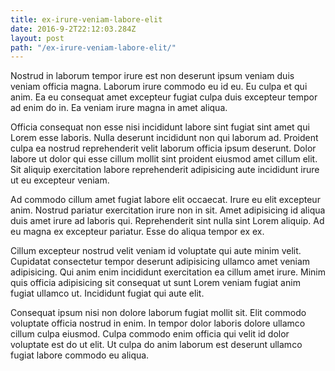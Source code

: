 ```yaml
---
title: ex-irure-veniam-labore-elit
date: 2016-9-2T22:12:03.284Z
layout: post
path: "/ex-irure-veniam-labore-elit/"
---
```


Nostrud in laborum tempor irure est non deserunt ipsum veniam duis veniam officia magna. Laborum irure commodo eu id eu. Eu culpa et qui anim. Ea eu consequat amet excepteur fugiat culpa duis excepteur tempor ad enim do in. Ea veniam irure magna in amet aliqua.

Officia consequat non esse nisi incididunt labore sint fugiat sint amet qui Lorem esse laboris. Nulla deserunt incididunt non qui laborum ad. Proident culpa ea nostrud reprehenderit velit laborum officia ipsum deserunt. Dolor labore ut dolor qui esse cillum mollit sint proident eiusmod amet cillum elit. Sit aliquip exercitation labore reprehenderit adipisicing aute incididunt irure ut eu excepteur veniam.

Ad commodo cillum amet fugiat labore elit occaecat. Irure eu elit excepteur anim. Nostrud pariatur exercitation irure non in sit. Amet adipisicing id aliqua duis amet irure ad laboris qui. Reprehenderit sint nulla sint Lorem aliquip. Ad eu magna ex excepteur pariatur. Esse do aliqua tempor ex ex.

Cillum excepteur nostrud velit veniam id voluptate qui aute minim velit. Cupidatat consectetur tempor deserunt adipisicing ullamco amet veniam adipisicing. Qui anim enim incididunt exercitation ea cillum amet irure. Minim quis officia adipisicing sit consequat ut sunt Lorem veniam fugiat anim fugiat ullamco ut. Incididunt fugiat qui aute elit.

Consequat ipsum nisi non dolore laborum fugiat mollit sit. Elit commodo voluptate officia nostrud in enim. In tempor dolor laboris dolore ullamco cillum culpa eiusmod. Culpa commodo enim officia qui velit id dolor voluptate est do ut elit. Ut culpa do anim laborum est deserunt ullamco fugiat labore commodo eu aliqua.